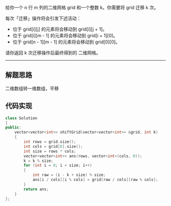 给你一个 n 行 m 列的二维网格 grid 和一个整数 k。你需要将 grid 迁移 k 次。

每次「迁移」操作将会引发下述活动：

- 位于 grid[i][j] 的元素将会移动到 grid[i][j + 1]。
- 位于 grid[i][m - 1] 的元素将会移动到 grid[i + 1][0]。
- 位于 grid[n - 1][m - 1] 的元素将会移动到 grid[0][0]。

请你返回 k 次迁移操作后最终得到的 二维网格。


----

## 解题思路

二维数组转一维数组，平移

## 代码实现

```cpp
class Solution
{
public:
    vector<vector<int>> shiftGrid(vector<vector<int>> &grid, int k)
    {
        int rows = grid.size();
        int cols = grid[0].size();
        int size = rows * cols;
        vector<vector<int>> ans(rows, vector<int>(cols, 0));
        k = k % size;
        for (int i = 0; i < size; i++)
        {
            int raw = (i - k + size) % size;
            ans[i / cols][i % cols] = grid[raw / cols][raw % cols];
        }
        return ans;
    }
};
```
